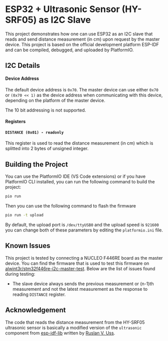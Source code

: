 ESP32 + Ultrasonic Sensor (HY-SRF05) as I2C Slave
=================================================

This project demonstrates how one can use ESP32 as an I2C slave that reads and send distance measurement (in cm) upon request by the master device.
This project is based on the official development platform ESP-IDF and can be compiled, debugged, and uploaded by PlatformIO.

## I2C Details

#### Device Address

The default device address is `0x70`. The master device can use either `0x70` or `(0x70 << 1)` as the device address when communicating with this device, depending on the platform of the master device.

The 10 bit addressing is not supported.

#### Registers

#### `DISTANCE (0x01) - readonly`

This register is used to read the distance measurement (in cm) which is splitted into 2 bytes of unsigned integer.

## Building the Project

You can use the PlatformIO IDE (VS Code extensions) or if you have PlatformIO CLI installed, you can run the following command to build the project:

```sh
pio run
```

Then you can use the following command to flash the firmware

```sh
pio run -t upload
```

By default, the upload port is `/dev/ttyUSB0` and the upload speed is `921600` you can change both of these parameters by editing the `platformio.ini` file.


## Known Issues

This project is tested by connecting a NUCLEO F446RE board as the master device. You can find the firmware that is used to test this firmware on [alwint3r/stm32f446re-i2c-master-test](https://github.com/alwint3r/stm32f446re-i2c-master-test). Below are the list of issues found during testing:

* The slave device always sends the previous measurement or (n-1)th measurement and not the latest measurement as the response to reading `DISTANCE` register.


## Acknowledgement

The code that reads the distance measurement from the HY-SRF05 ultrasonic sensor is basically a modified version of the `ultrasonic` component from [esp-idf-lib](https://github.com/UncleRus/esp-idf-lib) written by [Ruslan V. Uss](github.com/UncleRus).
